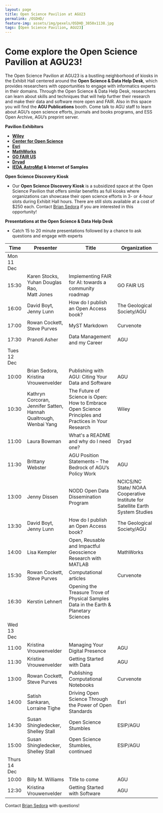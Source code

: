 ```yaml
---
layout: page
title: Open Science Pavilion at AGU23
permalink: /OSDHD/
feature-img: assets/img/pexels/OSDHD_3850x1138.jpg
tags: [Open Science Pavilion, AGU23]
---
```


# Come explore the Open Science Pavilion at AGU23! 

The Open Science Pavilion at AGU23 is a bustling neighborhood of kiosks in the Exhibit Hall centered around the **Open Science & Data Help Desk**, which provides researchers with opportunities to engage with informatics experts in their domains. Through the Open Science & Data Help Desk, researchers can learn about skills and techniques that will help further their research and make their data and software more open and FAIR. Also in this space you will find the **AGU Publications** booth. Come talk to AGU staff to learn about AGU’s open science efforts, journals and books programs, and ESS Open Archive, AGU’s preprint server. 

**Pavilion Exhibitors**
- **[Wiley](https://www.wiley.com/en-us)**    
- **[Center for Open Science](https://www.cos.io/)** 
- **[Esri](https://www.esri.com/en-us/home)** 
- **[MathWorks](https://www.mathworks.com/)**
- **[GO FAIR US](https://www.gofair.us/)**
- **[Dryad](https://datadryad.org/stash)**
- **[IEDA](https://www.iedadata.org/),[AstroMat](https://www.astromat.org/) &  Internet of Samples**


**Open Science Discovery Kiosk**
- Our **Open Science Discovery Kiosk** is a subsidized space at the Open Science Pavilion that offers similar benefits as full kiosks where organizations can showcase their open science efforts in 3- or 4-hour slots during Exhibit Hall hours. There are still slots available at a cost of $250 each. Contact [Brian Sedora](mailto:bsedora@agu.org) if you are interested in this opportunity!


**Presentations at the Open Science & Data Help Desk**
- Catch 15 to 20 minute presentations followed by a chance to ask questions and engage with experts

| Time     | Presenter         | Title | Organization | 
| ------------- | ------------- |------------- | ------------- |
| Mon 11 Dec |   |  |   |
| 15:30  | Karen Stocks,<br> Yuhan Douglas Rao,<br> Matt Jones  |Implementing FAIR for AI: towards a community roadmap  | GO FAIR US |
| 16:00  | David Boyt,<br>Jenny Lunn |How do I publish an Open Access book? | The Geological Society/AGU  |
| 17:00  | Rowan Cockett,<br>Steve Purves  |MyST Markdown  | Curvenote  |
| 17:30  | Pranoti Asher  |Data Management and my Career  | AGU  |
| Tues 12 Dec |   |  |   |
| 10:00  | Brian Sedora,<br> Kristina Vrouwenvelder  |Publishing with AGU: Citing Your Data and Software  | AGU |
| 10:30  | Kathryn Corcoran,<br> Jennifer Satten,<br>Hannah Qualtrough,<br>Wenbai Yang  |The Future of Science is Open: How to Embrace Open Science Principles and Practices in Your Research  | Wiley |
| 11:00  | Laura Bowman  |What's a README and why do I need one?  | Dryad |
| 11:30  | Brittany Webster  |AGU Position Statements – The Bedrock of AGU’s Policy Work  | AGU |
| 13:00  | Jenny Dissen  |NODD Open Data Dissemination Program  | NCICS/NC State/ NOAA Cooperative Institute for Satellite Earth System Studies |
| 13:30  | David Boyt,<br>Jenny Lunn |How do I publish an Open Access book? | The Geological Society/AGU  |
| 14:00  | Lisa Kempler  |Open, Reusable and Impactful Geoscience Research with MATLAB  | MathWorks |
| 15:30  | Rowan Cockett,<br>Steve Purves  |Computational articles  | Curvenote |
| 16:30  | Kerstin Lehnert  |Opening the Treasure Trove of Physical Samples Data in the Earth & Planetary Sciences  |  |
| Wed 13 Dec |   |  |   |
| 11:00  | Kristina Vrouwenvelder  |Managing Your Digital Presence  | AGU |
| 11:30  |Kristina Vrouwenvelder  |Getting Started with Data  | AGU |
| 13:00  | Rowan Cockett,<br>Steve Purves  | Publishing Computational Notebooks | Curvenote |
| 14:00  | Satish Sankaran, <br>Lorraine Tighe |Driving Open Science Through the Power of Open Standards | Esri  |
| 14:30  | Susan Shingledecker,<br>Shelley Stall  |Open Science Stumbles  | ESIP/AGU |
| 15:00  | Susan Shingledecker, Shelley Stall  |Open Science Stumbles, continued  | ESIP/AGU |
| Thurs 14 Dec |   |  |   |
| 10:00  | Billy M. Williams  |Title to come  | AGU |
| 12:30  |Kristina Vrouwenvelder  |Getting Started with Software  | AGU |


Contact [Brian Sedora](mailto:bsedora@agu.org) with questions!
